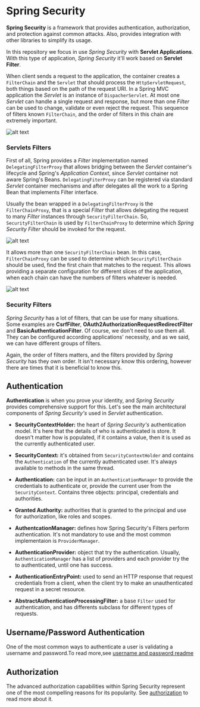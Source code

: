 # Spring Security

**Spring Security** is a framework that provides authentication, authorization, and protection against common attacks.
Also, provides integration with other libraries to simplify its usage.

In this repository we focus in use _Spring Security_ with **Servlet Applications**. With this type of application, _Spring Security_ it'll work based on **Servlet Filter**.
 
When client sends a request to the application, the container creates a `FilterChain` and the `Servlet` that should process the `HttpServletRequest`, both things based on the path of the request URI.
In a Spring MVC application the _Servlet_ is an instance of `DispacherServlet`. 
At most one _Servlet_ can handle a single request and response, but more than one _Filter_ can be used to change, validate or even reject the request. 
This sequence of filters known `FilterChain`, and the order of filters in this chain are extremely important. 

![alt text](https://docs.spring.io/spring-security/site/docs/5.4.1/reference/html5/images/servlet/architecture/filterchain.png "Filter Chain")

### Servlets Filters

First of all, Spring provides a _Filter_ implementation named `DelegatingFilterProxy` that allows bridging between the _Servlet_ container's lifecycle and Spring's _Application Context_, since _Servlet_ container not aware Spring's Beans. 
`DelegatingFiterProxy` can be registered via standard _Servlet_ container mechanisms and after delegates all the work to a Spring Bean that implements Filter interface.

Usually the bean wrapped in a `DelegatingFilterProxy` is the `FilterChainProxy`, that is a special _Filter_ that allows delegating the request to many _Filter_ instances through `SecurityFilterChain`.
So, `SecurityFilterChain` is used by `FilterChainProxy` to determine which _Spring Security Filter_ should be invoked for the request.

![alt text](https://docs.spring.io/spring-security/site/docs/5.4.1/reference/html5/images/servlet/architecture/securityfilterchain.png "Sequence show DelegatingFilterProxy, his FilterChainProxy and the SecurityFilterChain")

It allows more than one `SecurityFilterChain` bean. In this case, `FilterChainProxy` can be used to determine which `SecurityFilterChain` should be used, find the first chain that matches to the request. 
This allows providing a separate configuration for different slices of the application, when each chain can have the numbers of filters whatever is needed.

![alt text](https://docs.spring.io/spring-security/site/docs/5.4.1/reference/html5/images/servlet/architecture/multi-securityfilterchain.png "Multiple Security Filter Chain")
      
### Security Filters

_Spring Security_ has a lot of filters, that can be use for many situations. Some examples are **CsrfFilter**, **OAuth2AuthorizationRequestRedirectFilter** and **BasicAuthenticationFilter**. 
Of course, we don't need to use them all. They can be configured according applications' necessity, and as we said, we can have different groups of filters.

Again, the order of filters matters, and the filters provided by _Spring Security_ has they own order. 
It isn't necessary know this ordering, however there are times that it is beneficial to know this.

## Authentication

**Authentication** is when you prove your identity, and _Spring Security_ provides comprehensive support for this. Let's see the main architectural components of _Spring Security's_ used in _Servlet_ authentication.

* **SecurityContextHolder:** the heart of _Spring Security's_ authentication model. It's here that the details of who is authenticated is store. 
It doesn't matter how is populated, if it contains a value, then it is used as the currently authenticated user.

* **SecurityContext:**  it's obtained from `SecurityContextHolder` and contains the  `Authentication` of the currently authenticated user. It's always available to methods in the same thread.

* **Authentication:** can be input in an `AuthenticationManager` to provide the credentials to authenticate or, provide the current user from the `SecurityContext`. Contains three objects: principal, credentials and authorities.

* **Granted Authority:** authorities that is granted to the principal and use for authorization, like roles and scopes.

* **AuthentcationManager:** defines how Spring Security's Filters perform authentication. It's not mandatory to use and the most common implementaion is `ProviderManager`.

* **AuthenticationProvider:** object that try the authentication. Usually, `AuthenticationManager` has a list of providers and each provider try the to authenticated, until one has success.

* **AuthenticationEntryPoint:** used to send an HTTP response that request credentials from a client, when the client try to make an unauthenticated request in a secret resource. 

* **AbstractAuthenticationProcessingFilter:** a base `Filter` used for authentication, and has differents subclass for different types of requests.

## Username/Password Authentication

One of the most common ways to authenticate a user is validating a username and password.To read more,see [username and password readme](username-password-authentication/UsernamePasswordReadMe.md)

## Authorization

The advanced authorization capabilities within Spring Security represent one of the most compelling reasons for its popularity. See [authorization](authentication/AuthorizationReadMe.md) to read more about it.




    
